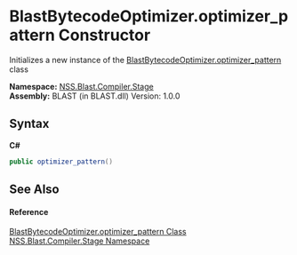 # BlastBytecodeOptimizer.optimizer_pattern Constructor 
 

Initializes a new instance of the <a href="T_NSS_Blast_Compiler_Stage_BlastBytecodeOptimizer_optimizer_pattern">BlastBytecodeOptimizer.optimizer_pattern</a> class

**Namespace:**&nbsp;<a href="N_NSS_Blast_Compiler_Stage">NSS.Blast.Compiler.Stage</a><br />**Assembly:**&nbsp;BLAST (in BLAST.dll) Version: 1.0.0

## Syntax

**C#**<br />
``` C#
public optimizer_pattern()
```


## See Also


#### Reference
<a href="T_NSS_Blast_Compiler_Stage_BlastBytecodeOptimizer_optimizer_pattern">BlastBytecodeOptimizer.optimizer_pattern Class</a><br /><a href="N_NSS_Blast_Compiler_Stage">NSS.Blast.Compiler.Stage Namespace</a><br />